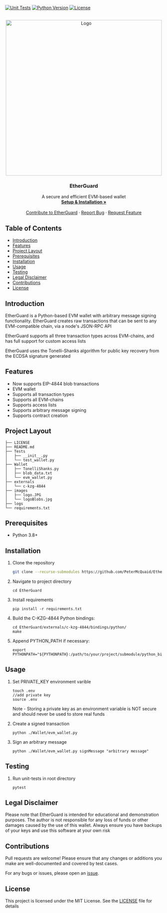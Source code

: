 <a name="readme-top"></a>

[![Unit Tests](https://github.com/PeterMcQuaid/EtherGuard/actions/workflows/build.yaml/badge.svg)](https://github.com/PeterMcQuaid/EtherGuard/actions/workflows/build.yaml) [![Python Version](https://img.shields.io/badge/python-3.8-blue)](https://www.python.org/downloads/release/python-3815/) [![License](https://img.shields.io/badge/license-MIT-green)](LICENSE) 


<!-- PROJECT LOGO -->
<br />
<div align="center">
  <a href="https://github.com/PeterMcQuaid/EtherGuard/images">
    <img src="https://raw.githubusercontent.com/PeterMcQuaid/EtherGuard/main/images/logoBlobs.JPG" alt="Logo" width=500>
  </a>

  <h3 align="center">EtherGuard</h3>

  <p align="center">
    A secure and efficient EVM-based wallet
    <br />
    <a href="https://github.com/PeterMcQuaid/EtherGuard#installation"><strong>Setup & Installation »</strong></a>
    <br />
    <br />
    <a href="https://github.com/PeterMcQuaid/EtherGuard#contributions">Contribute to EtherGuard</a>
    ·
    <a href="https://github.com/PeterMcQuaid/EtherGuard/issues">Report Bug</a>
    ·
    <a href="https://github.com/PeterMcQuaid/EtherGuard/issues">Request Feature</a>
  </p>
</div>


## Table of Contents

- [Introduction](#introduction)
- [Features](#features)
- [Project Layout](#project-layout)
- [Prerequisites](#prerequisites)
- [Installation](#installation)
- [Usage](#usage)
- [Testing](#testing)
- [Legal Disclaimer](#legal-disclaimer)
- [Contributions](#contributions)
- [License](#license)

## Introduction

EtherGuard is a Python-based EVM wallet with arbitrary message signing functionality. EtherGuard creates raw transactions that can be sent to any EVM-compatible chain, via a node's JSON-RPC API

EtherGuard supports all three transaction types across EVM-chains, and has full support for custom access lists

EtherGuard uses the Tonelli-Shanks algorithm for public key recovery from the ECDSA signature generated

## Features

- Now supports EIP-4844 blob transactions
- EVM wallet
- Supports all transaction types
- Supports all EVM-chains
- Supports access lists
- Supports arbitrary message signing
- Supports contract creation

## Project Layout
```
├── LICENSE
├── README.md
├── Tests
│   ├── __init__.py
│   └── test_wallet.py
├── Wallet
│   ├── TonelliShanks.py
│   ├── blob_data.txt
│   └── evm_wallet.py
├── externals
│   └── c-kzg-4844
├── images
│   ├── logo.JPG
│   └── logoBlobs.jpg
├── logs
└── requirements.txt
```

## Prerequisites

- Python 3.8+

## Installation

1. Clone the repository
   ```bash
   git clone --recurse-submodules https://github.com/PeterMcQuaid/EtherGuard.git
   ```
2. Navigate to project directory
   ```
   cd EtherGuard
   ```
3. Install requirements
    ```
   pip install -r requirements.txt
   ```
4. Build the C-KZG-4844 Python bindings:
   ```
   cd EtherGuard/externals/c-kzg-4844/bindings/python/
   make
   ```
5. Append PYTHON_PATH if necessary:
   ```
   export PYTHONPATH="${PYTHONPATH}:/path/to/your/project/submodule/python_bindings"
   ```

## Usage

1. Set PRIVATE_KEY environment varible
    ```
    touch .env
    //add private key
    source .env
    ```
    Note - Storing a private key as an environment variable is NOT secure and should never be used to store real funds

2. Create a signed transaction
    ```
    python ./Wallet/evm_wallet.py
    ```

3. Sign an arbitrary message
    ```
    python ./Wallet/evm_wallet.py signMessage "arbitrary message"
    ```
    
## Testing
    
1. Run unit-tests in root directory 
    ```
    pytest
    ```
    
## Legal Disclaimer
  
  Please note that EtherGuard is intended for educational and demonstration purposes. The author is not responsible for any loss of funds or other damages caused by the use of this wallet. Always ensure you have backups of your keys and use this software at your own risk
  
## Contributions

Pull requests are welcome! Please ensure that any changes or additions you make are well-documented and covered by test cases.

For any bugs or issues, please open an [issue](https://github.com/PeterMcQuaid/EtherGuard/issues).

  
## License

This project is licensed under the MIT License. See the [LICENSE](LICENSE) file for details

